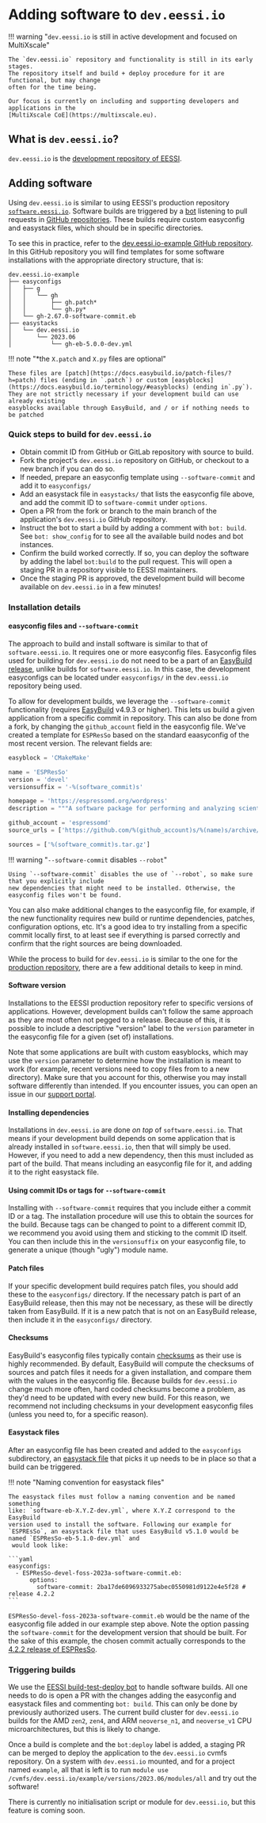 # Adding software to `dev.eessi.io`

!!! warning "`dev.eessi.io` is still in active development and focused on MultiXscale"

    The `dev.eessi.io` repository and functionality is still in its early stages.
    The repository itself and build + deploy procedure for it are functional, but may change
    often for the time being. 
    
    Our focus is currently on including and supporting developers and applications in the 
    [MultiXscale CoE](https://multixscale.eu).

## What is `dev.eessi.io`?

`dev.eessi.io` is the [development repository of EESSI](../repositories/dev.eessi.io.md).

## Adding software

Using `dev.eessi.io` is similar to using EESSI's production repository [`software.eessi.io`](../repositories/software.eessi.io.md).
Software builds are triggered by a [bot](https://www.eessi.io/docs/bot/) listening to pull 
requests in [GitHub repositories](https://github.com/search?q=org%3AEESSI+dev.eessi.io&type=repositories). 
These builds require custom easyconfig and easystack files, which should be in specific directories.

To see this in practice, refer to the [dev.eessi.io-example GitHub repository](https://github.com/EESSI/dev.eessi.io-example).
 In this GitHub repository you will find templates for some software installations with the appropriate directory structure, that is:

```
dev.eessi.io-example
├── easyconfigs
│   ├── g
│   │   └── gh
│   │       ├── gh.patch*
│   │       └── gh.py*
│   └── gh-2.67.0-software-commit.eb
├── easystacks
│   └── dev.eessi.io
│       └── 2023.06
│           └── gh-eb-5.0.0-dev.yml

```

!!! note "*the `X.patch` and `X.py` files are optional"

    These files are [patch](https://docs.easybuild.io/patch-files/?h=patch) files (ending in `.patch`) or custom [easyblocks](https://docs.easybuild.io/terminology/#easyblocks) (ending in`.py`).
    They are not strictly necessary if your development build can use already existing 
    easyblocks available through EasyBuild, and / or if nothing needs to be patched


### Quick steps to build for `dev.eessi.io`

- Obtain commit ID from GitHub or GitLab repository with source to build.
- Fork the project's `dev.eessi.io` repository on GitHub, or checkout to a new branch if you can do so.
- If needed, prepare an easyconfig template using `--software-commit` and add it to `easyconfigs/`
- Add an easystack file in `easystacks/` that lists the easyconfig file above, and add the
commit ID to `software-commit` under `options`.
- Open a PR from the fork or branch to the main branch of the application's `dev.eessi.io` GitHub repository.
- Instruct the bot to start a build by adding a comment with `bot: build`. See `bot: show_config` for to see all the
 available build nodes and bot instances.
- Confirm the build worked correctly. If so, you can deploy the software by adding the label `bot:build` to the 
pull request. This will open a staging PR in a repository visible to EESSI maintainers.
- Once the staging PR is approved, the development build will become available on `dev.eessi.io` in a few minutes!

### Installation details

#### easyconfig files and `--software-commit`
The approach to build and install software is similar to that of `software.eessi.io`. 
It requires one or more easyconfig files. Easyconfig files used for building for `dev.eessi.io`
do not need to be a part of an [EasyBuild release](https://github.com/easybuilders/easybuild-easyconfigs), 
unlike builds for `software.eessi.io`. In this case, the development easyconfigs can be located under 
`easyconfigs/` in the `dev.eessi.io` repository being used.

To allow for development builds, we leverage the `--software-commit` functionality (requires [EasyBuild](https://easybuild.io/) 
v4.9.3 or higher). This lets us build a given application from a specific commit in repository. This can also be done from a 
fork, by changing the `github_account` field in the easyconfig file. We've created a template for `ESPResSo` based on the 
standard eaasyconfig of the most recent version. The relevant fields are:

``` python
easyblock = 'CMakeMake'

name = 'ESPResSo'
version = 'devel'
versionsuffix = '-%(software_commit)s'

homepage = 'https://espressomd.org/wordpress'
description = """A software package for performing and analyzing scientific Molecular Dynamics simulations."""

github_account = 'espressomd'
source_urls = ['https://github.com/%(github_account)s/%(name)s/archive/']

sources = ['%(software_commit)s.tar.gz']
```

!!! warning "`--software-commit` disables `--robot`"

    Using `--software-commit` disables the use of `--robot`, so make sure that you explicitly include
    new dependencies that might need to be installed. Otherwise, the easyconfig files won't be found.

You can also make additional changes to the easyconfig file, for example, if the new functionality requires new build or
runtime dependencies, patches, configuration options, etc. It's a good idea to try installing from a specific commit locally first,
to at least see if everything is parsed correctly and confirm that the right sources are being downloaded.

While the process to build for `dev.eessi.io` is similar to the one for the [production repository](../repositories/software.eessi.io.md), there 
are a few additional details to keep in mind.

#### Software version

Installations to the EESSI production repository refer to specific versions of applications. However, development builds can't follow the same 
approach as they are most often not pegged to a release. Because of this, it is possible to include a descriptive "version" label to the `version` parameter
in the easyconfig file for a given (set of) installations. 

Note that some applications are built with custom easyblocks, which may
use the `version` parameter to determine how the installation is meant to work (for example, recent versions need to copy files from to a new directory). Make sure
that you account for this, otherwise you may install software differently than intended. If you encounter issues, you can open an issue in our
[support portal](https://gitlab.com/eessi/support#eessi-support-portal).

#### Installing dependencies

Installations in `dev.eessi.io` are done _on top_ of `software.eessi.io`. That means if your development build depends on some application that is
already installed in `software.eessi.io`, then that will simply be used. However, if you need to add a new dependency, then this must included as 
part of the build. That means including an easyconfig file for it, and adding it to the right easystack file.

#### Using commit IDs or tags for `--software-commit`

Installing with `--software-commit` requires that you include either a commit ID or a tag. The installation procedure will use this to
obtain the sources for the build. Because tags can be changed to point to a different commit ID, we recommend you avoid using them and sticking to
the commit ID itself. You can then include this in the `versionsuffix` on your easyconfig file, to generate a unique (though "ugly") module name.

#### Patch files

If your specific development build requires patch files, you should add these to the `easyconfigs/` directory. If the necessary patch is part of an
EasyBuild release, then this may not be necessary, as these will be directly taken from EasyBuild. If it is a new patch that is not on an EasyBuild
release, then include it in the `easyconfigs/` directory.

#### Checksums

EasyBuild's easyconfig files typically contain [checksums](https://docs.easybuild.io/writing-easyconfig-files/?h=checksums#common_easyconfig_param_sources_checksums) 
as their use is highly recommended. By default, EasyBuild will compute the checksums of sources and patch files it needs for 
a given installation, and compare them with the values in the easyconfig file. Because builds for `dev.eessi.io` change much 
more often, hard coded checksums become a problem, as they'd need to be updated with every new build. For this reason, we 
recommend not including checksums in your development easyconfig files (unless you need to, for a specific reason).

#### Easystack files 
After an easyconfig file has been created and added to the `easyconfigs` subdirectory, an [easystack file](https://docs.easybuild.io/easystack-files) that picks it up
needs to be in place so that a build can be triggered.

!!! note "Naming convention for easystack files"

    The easystack files must follow a naming convention and be named something
    like: `software-eb-X.Y.Z-dev.yml`, where X.Y.Z correspond to the EasyBuild
    version used to install the software. Following our example for 
    `ESPREsSo`, an easystack file that uses EasyBuild v5.1.0 would be named `ESPResSo-eb-5.1.0-dev.yml` and
     would look like: 
    
    ```yaml
    easyconfigs:
      - ESPResSo-devel-foss-2023a-software-commit.eb:
          options:
            software-commit: 2ba17de6096933275abec0550981d9122e4e5f28 # release 4.2.2
    ```

`ESPResSo-devel-foss-2023a-software-commit.eb` would be the name of the easyconfig file added in our example step above. 
Note the option passing the `software-commit` for the development version that should be built.
For the sake of this example, the chosen commit actually corresponds to the 
[4.2.2 release of ESPResSo](https://github.com/espressomd/espresso/releases/tag/4.2.2).

### Triggering builds

We use the [EESSI build-test-deploy bot](../bot.md) to handle software builds.
All one needs to do is open a PR with the changes adding the easyconfig and easystack 
files and commenting `bot: build`. This can only be done by previously authorized users. 
The current build cluster for `dev.eessi.io` builds for the AMD `zen2`, `zen4`, and ARM 
`neoverse_n1`, and `neoverse_v1` CPU microarchitectures, but this is likely to change.

Once a build is complete and the `bot:deploy` label is added, a staging PR can be merged to deploy the
application to the `dev.eessi.io` cvmfs repository. On a system with `dev.eessi.io` mounted, and for a project named `example`,  all
that is left is to run `module use /cvmfs/dev.eessi.io/example/versions/2023.06/modules/all` and try out the software!

There is currently no initialisation script or module for `dev.eessi.io`, but this feature is coming soon.